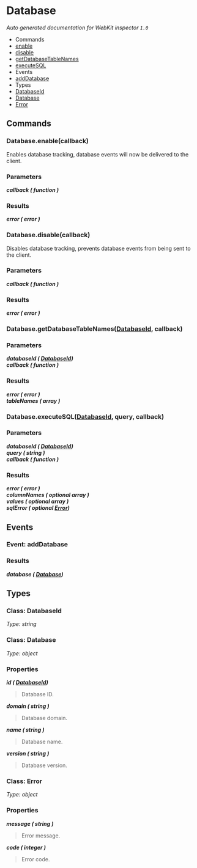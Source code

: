 # Database

_Auto generated documentation for WebKit inspector `1.0`_

* Commands
 * [enable](#databaseenablecallback)
 * [disable](#databasedisablecallback)
 * [getDatabaseTableNames](#databasegetdatabasetablenamesdatabaseid-callback)
 * [executeSQL](#databaseexecutesqldatabaseid-query-callback)
* Events
 * [addDatabase](#event-adddatabase)
* Types
 * [DatabaseId](#class-databaseid)
 * [Database](#class-database)
 * [Error](#class-error)


## Commands

### Database.enable(callback)

Enables database tracking, database events will now be delivered to the client.

### Parameters

_**callback ( function )**_<br>

### Results

_**error ( error )**_<br>


### Database.disable(callback)

Disables database tracking, prevents database events from being sent to the client.

### Parameters

_**callback ( function )**_<br>

### Results

_**error ( error )**_<br>


### Database.getDatabaseTableNames([DatabaseId](#class-databaseid), callback)

### Parameters

_**databaseId ( [DatabaseId](#class-databaseid))**_<br>
_**callback ( function )**_<br>

### Results

_**error ( error )**_<br>
_**tableNames ( array )**_<br>


### Database.executeSQL([DatabaseId](#class-databaseid), query, callback)

### Parameters

_**databaseId ( [DatabaseId](#class-databaseid))**_<br>
_**query ( string )**_<br>
_**callback ( function )**_<br>

### Results

_**error ( error )**_<br>
_**columnNames ( optional array )**_<br>
_**values ( optional array )**_<br>
_**sqlError ( optional [Error](#class-error))**_<br>


## Events

### Event: addDatabase

### Results

_**database ( [Database](#class-database))**_<br>


## Types

### Class: DatabaseId

_Type: string_


### Class: Database

_Type: object_

### Properties

_**id ( [DatabaseId](#class-databaseid))**_<br>
> Database ID.

_**domain ( string )**_<br>
> Database domain.

_**name ( string )**_<br>
> Database name.

_**version ( string )**_<br>
> Database version.



### Class: Error

_Type: object_

### Properties

_**message ( string )**_<br>
> Error message.

_**code ( integer )**_<br>
> Error code.





